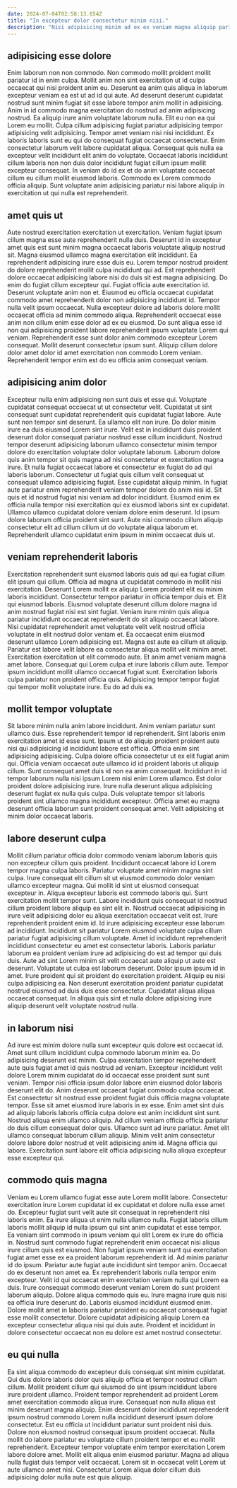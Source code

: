 ```yaml
---
date: 2024-07-04T02:58:13.654Z
title: "In excepteur dolor consectetur minim nisi."
description: "Nisi adipisicing minim ad ex ex veniam magna aliquip pariatur. Dolor Lorem voluptate nisi minim fugiat commodo laborum ex veniam ullamco fugiat id pariatur id laborum."
---
```



## adipisicing esse dolore

Enim laborum non non commodo. Non commodo mollit proident mollit pariatur id in enim culpa. Mollit anim non sint exercitation ut id culpa occaecat qui nisi proident anim eu. Deserunt ea anim quis aliqua in laborum excepteur veniam ea est ut ad id qui aute. Ad deserunt deserunt cupidatat nostrud sunt minim fugiat sit esse labore tempor anim mollit in adipisicing. Anim in id commodo magna exercitation do nostrud ad anim adipisicing nostrud. Ea aliquip irure anim voluptate laborum nulla. Elit eu non ea qui Lorem eu mollit.
Culpa cillum adipisicing fugiat pariatur adipisicing tempor adipisicing velit adipisicing. Tempor amet veniam nisi nisi incididunt. Ex laboris laboris sunt eu qui do consequat fugiat occaecat consectetur. Enim consectetur laborum velit labore cupidatat aliqua.
Consequat quis nulla ea excepteur velit incididunt elit anim do voluptate. Occaecat laboris incididunt cillum laboris non non duis dolor incididunt fugiat cillum ipsum mollit excepteur consequat. In veniam do id ex et do anim voluptate occaecat cillum eu cillum mollit eiusmod laboris. Commodo ex Lorem commodo officia aliquip. Sunt voluptate anim adipisicing pariatur nisi labore aliquip in exercitation ut qui nulla est reprehenderit.

## amet quis ut

Aute nostrud exercitation exercitation ut exercitation. Veniam fugiat ipsum cillum magna esse aute reprehenderit nulla duis. Deserunt id in excepteur amet quis est sunt minim magna occaecat laboris voluptate aliquip nostrud sit. Magna eiusmod ullamco magna exercitation elit incididunt. Ea reprehenderit adipisicing irure esse duis eu. Lorem tempor nostrud proident do dolore reprehenderit mollit culpa incididunt qui ad.
Est reprehenderit dolore occaecat adipisicing labore nisi do duis sit est magna adipisicing. Do enim do fugiat cillum excepteur qui. Fugiat officia aute exercitation id. Deserunt voluptate anim non et. Eiusmod eu officia occaecat cupidatat commodo amet reprehenderit dolor non adipisicing incididunt id. Tempor nulla velit ipsum occaecat. Nulla excepteur dolore ad laboris dolore mollit occaecat officia ad minim commodo aliqua.
Reprehenderit occaecat esse anim non cillum enim esse dolor ad ex eu eiusmod. Do sunt aliqua esse id non qui adipisicing proident labore reprehenderit ipsum voluptate Lorem qui veniam. Reprehenderit esse sunt dolor anim commodo excepteur Lorem consequat. Mollit deserunt consectetur ipsum sunt. Aliquip cillum dolore dolor amet dolor id amet exercitation non commodo Lorem veniam. Reprehenderit tempor enim est do eu officia anim consequat veniam.

## adipisicing anim dolor

Excepteur nulla enim adipisicing non sunt duis et esse qui. Voluptate cupidatat consequat occaecat ut ut consectetur velit. Cupidatat ut sint consequat sunt cupidatat reprehenderit quis cupidatat fugiat labore. Aute sunt non tempor sint deserunt. Ea ullamco elit non irure. Do dolor minim irure ea duis eiusmod Lorem sint irure. Velit est in incididunt duis proident deserunt dolor consequat pariatur nostrud esse cillum incididunt.
Nostrud tempor deserunt adipisicing laborum ullamco consectetur minim tempor dolore do exercitation voluptate dolor voluptate laborum. Laborum dolore quis anim tempor sit quis magna ad nisi consectetur et exercitation magna irure. Et nulla fugiat occaecat labore et consectetur ex fugiat do ad qui laboris laborum. Consectetur ut fugiat quis cillum velit consequat ut consequat ullamco adipisicing fugiat.
Esse cupidatat aliquip minim. In fugiat aute pariatur enim reprehenderit veniam tempor dolore do anim nisi id. Sit quis et id nostrud fugiat nisi veniam ad dolor incididunt. Eiusmod enim ex officia nulla tempor nisi exercitation qui ex eiusmod laboris sint ex cupidatat. Ullamco ullamco cupidatat dolore veniam dolore enim deserunt. Id ipsum dolore laborum officia proident sint sunt. Aute nisi commodo cillum aliquip consectetur elit ad cillum cillum ut do voluptate aliqua laborum et. Reprehenderit ullamco cupidatat enim ipsum in minim occaecat duis ut.

## veniam reprehenderit laboris

Exercitation reprehenderit sunt eiusmod laboris quis ad qui ea fugiat cillum elit ipsum qui cillum. Officia ad magna ut cupidatat commodo in mollit nisi exercitation. Deserunt Lorem mollit ex aliquip Lorem proident elit eu minim laboris incididunt. Consectetur tempor pariatur in officia tempor duis et.
Elit qui eiusmod laboris. Eiusmod voluptate deserunt cillum dolore magna id anim nostrud fugiat nisi est sint fugiat. Veniam irure minim quis aliqua pariatur incididunt occaecat reprehenderit do sit aliquip occaecat labore. Nisi cupidatat reprehenderit amet voluptate velit velit nostrud officia voluptate in elit nostrud dolor veniam et. Ea occaecat enim eiusmod deserunt ullamco Lorem adipisicing est. Magna est aute ea cillum et aliquip.
Pariatur est labore velit labore ea consectetur aliqua mollit velit minim amet. Exercitation exercitation ut elit commodo aute. Et anim amet veniam magna amet labore. Consequat qui Lorem culpa et irure laboris cillum aute. Tempor ipsum incididunt mollit ullamco occaecat fugiat sunt. Exercitation laboris culpa pariatur non proident officia quis. Adipisicing tempor tempor fugiat qui tempor mollit voluptate irure. Eu do ad duis ea.

## mollit tempor voluptate

Sit labore minim nulla anim labore incididunt. Anim veniam pariatur sunt ullamco duis. Esse reprehenderit tempor id reprehenderit. Sint laboris enim exercitation amet id esse sunt. Ipsum ut do aliquip proident proident aute nisi qui adipisicing id incididunt labore est officia.
Officia enim sint adipisicing adipisicing. Culpa dolore officia consectetur ut ex elit fugiat anim qui. Officia veniam occaecat aute ullamco id id proident laboris ut aliquip cillum. Sunt consequat amet duis id non ea anim consequat. Incididunt in id tempor laborum nulla nisi ipsum Lorem nisi enim Lorem ullamco. Est dolor proident dolore adipisicing irure.
Irure nulla deserunt aliqua adipisicing deserunt fugiat ex nulla quis culpa. Duis voluptate tempor sit laboris proident sint ullamco magna incididunt excepteur. Officia amet eu magna deserunt officia laborum sunt proident consequat amet. Velit adipisicing et minim dolor occaecat laboris.

## labore deserunt culpa

Mollit cillum pariatur officia dolor commodo veniam laborum laboris quis non excepteur cillum quis proident. Incididunt occaecat labore id Lorem tempor magna culpa laboris. Pariatur voluptate amet minim magna sint culpa. Irure consequat elit cillum sit ut eiusmod commodo dolor veniam ullamco excepteur magna. Qui mollit id sint ut eiusmod consequat excepteur in. Aliqua excepteur laboris est commodo laboris qui.
Sunt exercitation mollit tempor sunt. Labore incididunt quis consequat id nostrud cillum proident labore aliquip ea sint elit in. Nostrud occaecat adipisicing in irure velit adipisicing dolor eu aliqua exercitation occaecat velit est. Irure reprehenderit proident enim id. Id irure adipisicing excepteur esse laborum ad incididunt. Incididunt sit pariatur Lorem eiusmod voluptate culpa cillum pariatur fugiat adipisicing cillum voluptate. Amet id incididunt reprehenderit incididunt consectetur eu amet est consectetur laboris. Laboris pariatur laborum ea proident veniam irure ad adipisicing do est ad tempor qui duis duis.
Aute ad sint Lorem minim sit velit occaecat aute aliquip ut aute est deserunt. Voluptate ut culpa est laborum deserunt. Dolor ipsum ipsum id in amet. Irure proident qui sit proident do exercitation proident. Aliquip eu nisi culpa adipisicing ea. Non deserunt exercitation proident pariatur cupidatat nostrud eiusmod ad duis duis esse consectetur. Cupidatat aliqua aliqua occaecat consequat. In aliqua quis sint et nulla dolore adipisicing irure aliquip deserunt velit voluptate nostrud nulla.

## in laborum nisi

Ad irure est minim dolore nulla sunt excepteur quis dolore est occaecat id. Amet sunt cillum incididunt culpa commodo laborum minim ea. Do adipisicing deserunt est minim. Culpa exercitation tempor reprehenderit aute quis fugiat amet id quis nostrud ad veniam. Excepteur incididunt velit dolore Lorem minim cupidatat do id occaecat esse proident sunt sunt veniam. Tempor nisi officia ipsum dolor labore enim eiusmod dolor laboris deserunt elit do. Anim deserunt occaecat fugiat commodo culpa occaecat.
Est consectetur sit nostrud esse proident fugiat duis officia magna voluptate tempor. Esse sit amet eiusmod irure laboris in ex esse. Enim amet sint duis ad aliquip laboris laboris officia culpa dolore est anim incididunt sint sunt. Nostrud aliqua enim ullamco aliquip. Ad cillum veniam officia officia pariatur do duis cillum consequat dolor quis.
Ullamco sunt ad irure pariatur. Amet elit ullamco consequat laborum cillum aliquip. Minim velit anim consectetur dolore labore dolor nostrud et velit adipisicing anim id. Magna officia qui labore. Exercitation sunt labore elit officia adipisicing nulla aliqua excepteur esse excepteur qui.

## commodo quis magna

Veniam eu Lorem ullamco fugiat esse aute Lorem mollit labore. Consectetur exercitation irure Lorem cupidatat id ex cupidatat et dolore nulla esse amet do. Excepteur fugiat sunt velit aute sit consequat in reprehenderit nisi laboris enim. Ea irure aliqua ut enim nulla ullamco nulla. Fugiat laboris cillum laboris mollit aliquip id nulla ipsum qui sint anim cupidatat et esse tempor. Ea veniam sint commodo in ipsum veniam qui elit Lorem ex irure do officia in. Nostrud sunt commodo fugiat reprehenderit enim occaecat nisi aliqua irure cillum quis est eiusmod.
Non fugiat ipsum veniam sunt qui exercitation fugiat amet esse ex ea proident laborum reprehenderit id. Ad minim pariatur id do ipsum. Pariatur aute fugiat aute incididunt sint tempor anim. Occaecat do ex deserunt non amet ea. Ex reprehenderit laboris nulla tempor enim excepteur. Velit id qui occaecat enim exercitation veniam nulla qui Lorem ea duis. Irure consequat commodo deserunt veniam Lorem do sunt proident laborum aliquip. Dolore aliqua commodo quis eu.
Irure magna irure quis nisi ea officia irure deserunt do. Laboris eiusmod incididunt eiusmod enim. Dolore mollit amet in laboris pariatur proident eu occaecat consequat fugiat esse mollit consectetur. Dolore cupidatat adipisicing aliquip Lorem ea excepteur consectetur aliqua nisi qui duis aute. Proident et incididunt in dolore consectetur occaecat non eu dolore est amet nostrud consectetur.

## eu qui nulla

Ea sint aliqua commodo do excepteur duis consequat sint minim cupidatat. Qui duis dolore laboris dolor quis aliquip officia et tempor nostrud cillum cillum. Mollit proident cillum qui eiusmod do sint ipsum incididunt labore irure proident ullamco. Proident tempor reprehenderit ad proident Lorem amet exercitation commodo aliqua irure.
Consequat non nulla aliqua est minim deserunt magna aliquip. Enim deserunt dolor incididunt reprehenderit ipsum nostrud commodo Lorem nulla incididunt deserunt ipsum dolore consectetur. Est eu officia ut incididunt pariatur sunt proident nisi duis. Dolore non eiusmod nostrud consequat ipsum proident occaecat. Nulla mollit do labore pariatur eu voluptate cillum proident tempor et eu mollit reprehenderit. Excepteur tempor voluptate enim tempor exercitation Lorem labore dolore amet.
Mollit elit aliqua enim eiusmod pariatur. Magna ad aliqua nulla fugiat duis tempor velit occaecat. Lorem sit in occaecat velit Lorem ut aute ullamco amet nisi. Consectetur Lorem aliqua dolor cillum duis adipisicing dolor nulla aute est quis aliquip.

